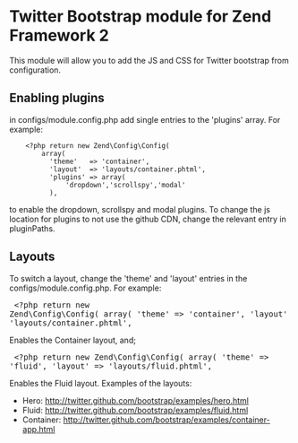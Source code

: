 Twitter Bootstrap module for Zend Framework 2
=============================================

This module will allow you to add the JS and CSS for Twitter bootstrap from configuration.

Enabling plugins
----------------
in configs/module.config.php add single entries to the 'plugins' array. For example:
    
        <?php return new Zend\Config\Config(
            array(
              'theme'   => 'container',
              'layout'  => 'layouts/container.phtml',
              'plugins' => array(
                  'dropdown','scrollspy','modal'
              ),
    
to enable the dropdown, scrollspy and modal plugins.
To change the js location for plugins to not use the github CDN, change the relevant entry in pluginPaths.

Layouts
-------
To switch a layout, change the 'theme' and 'layout' entries in the configs/module.config.php.
For example:
    <pre>
        <?php return new Zend\Config\Config(
            array(
                    'theme'   => 'container',
                    'layout'  => 'layouts/container.phtml',
    </pre>
Enables the Container layout, and;
    <pre>
    <?php return new Zend\Config\Config(
        array(
                'theme'   => 'fluid',
                'layout'  => 'layouts/fluid.phtml',
    </pre>
Enables the Fluid layout.
Examples of the layouts:

* Hero: http://twitter.github.com/bootstrap/examples/hero.html
* Fluid: http://twitter.github.com/bootstrap/examples/fluid.html
* Container: http://twitter.github.com/bootstrap/examples/container-app.html
                   
